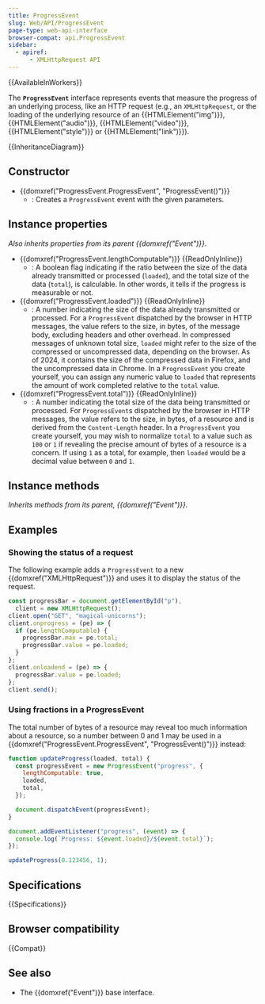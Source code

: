 ```yaml
---
title: ProgressEvent
slug: Web/API/ProgressEvent
page-type: web-api-interface
browser-compat: api.ProgressEvent
sidebar:
  - apiref:
      - XMLHttpRequest API
---
```


{{AvailableInWorkers}}

The **`ProgressEvent`** interface represents events that measure the progress of an underlying process, like an HTTP request (e.g., an `XMLHttpRequest`, or the loading of the underlying resource of an {{HTMLElement("img")}}, {{HTMLElement("audio")}}, {{HTMLElement("video")}}, {{HTMLElement("style")}} or {{HTMLElement("link")}}).

{{InheritanceDiagram}}

## Constructor

- {{domxref("ProgressEvent.ProgressEvent", "ProgressEvent()")}}
  - : Creates a `ProgressEvent` event with the given parameters.

## Instance properties

_Also inherits properties from its parent {{domxref("Event")}}_.

- {{domxref("ProgressEvent.lengthComputable")}} {{ReadOnlyInline}}
  - : A boolean flag indicating if the ratio between the size of the data already transmitted or processed (`loaded`), and the total size of the data (`total`), is calculable.
    In other words, it tells if the progress is measurable or not.
- {{domxref("ProgressEvent.loaded")}} {{ReadOnlyInline}}
  - : A number indicating the size of the data already transmitted or processed.
    For a `ProgressEvent` dispatched by the browser in HTTP messages, the value refers to the size, in bytes, of the message body, excluding headers and other overhead.
    In compressed messages of unknown total size, `loaded` might refer to the size of the compressed or uncompressed data, depending on the browser.
    As of 2024, it contains the size of the compressed data in Firefox, and the uncompressed data in Chrome.
    In a `ProgressEvent` you create yourself, you can assign any numeric value to `loaded` that represents the amount of work completed relative to the `total` value.
- {{domxref("ProgressEvent.total")}} {{ReadOnlyInline}}
  - : A number indicating the total size of the data being transmitted or processed.
    For `ProgressEvent`s dispatched by the browser in HTTP messages, the value refers to the size, in bytes, of a resource and is derived from the `Content-Length` header.
    In a `ProgressEvent` you create yourself, you may wish to normalize `total` to a value such as `100` or `1` if revealing the precise amount of bytes of a resource is a concern.
    If using `1` as a total, for example, then `loaded` would be a decimal value between `0` and `1`.

## Instance methods

_Inherits methods from its parent, {{domxref("Event")}}._

## Examples

### Showing the status of a request

The following example adds a `ProgressEvent` to a new {{domxref("XMLHttpRequest")}} and uses it to display the status of the request.

```js
const progressBar = document.getElementById("p"),
  client = new XMLHttpRequest();
client.open("GET", "magical-unicorns");
client.onprogress = (pe) => {
  if (pe.lengthComputable) {
    progressBar.max = pe.total;
    progressBar.value = pe.loaded;
  }
};
client.onloadend = (pe) => {
  progressBar.value = pe.loaded;
};
client.send();
```

### Using fractions in a ProgressEvent

The total number of bytes of a resource may reveal too much information about a resource, so a number between 0 and 1 may be used in a {{domxref("ProgressEvent.ProgressEvent", "ProgressEvent()")}} instead:

```js
function updateProgress(loaded, total) {
  const progressEvent = new ProgressEvent("progress", {
    lengthComputable: true,
    loaded,
    total,
  });

  document.dispatchEvent(progressEvent);
}

document.addEventListener("progress", (event) => {
  console.log(`Progress: ${event.loaded}/${event.total}`);
});

updateProgress(0.123456, 1);
```

## Specifications

{{Specifications}}

## Browser compatibility

{{Compat}}

## See also

- The {{domxref("Event")}} base interface.
